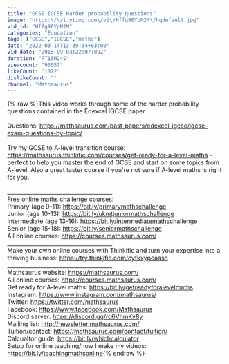 ```yaml
---
title: "GCSE IGCSE Harder probability questions"
image: "https:\/\/i.ytimg.com\/vi\/Hffg90YpN2M\/hqdefault.jpg"
vid_id: "Hffg90YpN2M"
categories: "Education"
tags: ["GCSE","IGCSE","maths"]
date: "2022-03-14T13:39:34+03:00"
vid_date: "2015-09-03T22:07:09Z"
duration: "PT15M24S"
viewcount: "93057"
likeCount: "1072"
dislikeCount: ""
channel: "Mathsaurus"
---
```

{% raw %}This video works through some of the harder probability questions contained in the Edexcel IGCSE paper.<br /><br />Questions: <a rel="nofollow" target="blank" href="https://mathsaurus.com/past-papers/edexcel-igcse/igcse-exam-questions-by-topic/">https://mathsaurus.com/past-papers/edexcel-igcse/igcse-exam-questions-by-topic/</a><br /><br />Try my GCSE to A-level transition course: <a rel="nofollow" target="blank" href="https://mathsaurus.thinkific.com/courses/get-ready-for-a-level-maths">https://mathsaurus.thinkific.com/courses/get-ready-for-a-level-maths</a> - perfect to help you master the end of GCSE and start on some topics from A-level.  Also a great taster course if you're not sure if A-level maths is right for you.<br /><br />______________________________________ <br />Free online maths challenge courses:<br />Primary (age 9-11): <a rel="nofollow" target="blank" href="https://bit.ly/primarymathschallenge">https://bit.ly/primarymathschallenge</a><br />Junior (age 10-13):  <a rel="nofollow" target="blank" href="https://bit.ly/ukmtjuniormathschallenge">https://bit.ly/ukmtjuniormathschallenge</a><br />Intermediate (age 13-16): <a rel="nofollow" target="blank" href="https://bit.ly/intermediatemathschallenge">https://bit.ly/intermediatemathschallenge</a><br />Senior (age 15-18): <a rel="nofollow" target="blank" href="https://bit.ly/seniormathschallenge">https://bit.ly/seniormathschallenge</a><br />All online courses: <a rel="nofollow" target="blank" href="https://courses.mathsaurus.com/">https://courses.mathsaurus.com/</a><br />______________________________________ <br />Make your own online courses with Thinkific and turn your expertise into a thriving business: <a rel="nofollow" target="blank" href="https://try.thinkific.com/cyfkxypcaasn">https://try.thinkific.com/cyfkxypcaasn</a><br />______________________________________ <br />Mathsaurus website: <a rel="nofollow" target="blank" href="https://mathsaurus.com/">https://mathsaurus.com/</a><br />All online courses: <a rel="nofollow" target="blank" href="https://courses.mathsaurus.com/">https://courses.mathsaurus.com/</a><br />Get ready for A-level maths: <a rel="nofollow" target="blank" href="https://bit.ly/getreadyforalevelmaths">https://bit.ly/getreadyforalevelmaths</a><br />Instagram: <a rel="nofollow" target="blank" href="https://www.instagram.com/mathsaurus/">https://www.instagram.com/mathsaurus/</a><br />Twitter: <a rel="nofollow" target="blank" href="https://twitter.com/mathsaurus">https://twitter.com/mathsaurus</a>  <br />Facebook: <a rel="nofollow" target="blank" href="https://www.facebook.com/Mathsaurus">https://www.facebook.com/Mathsaurus</a> <br />Discord server: <a rel="nofollow" target="blank" href="https://discord.gg/rc6VhmKv8y">https://discord.gg/rc6VhmKv8y</a> <br />Mailing list: <a rel="nofollow" target="blank" href="http://newsletter.mathsaurus.com/">http://newsletter.mathsaurus.com/</a><br />Tuition/contact: <a rel="nofollow" target="blank" href="https://mathsaurus.com/contact/tuition/">https://mathsaurus.com/contact/tuition/</a><br />Calcualtor guide: <a rel="nofollow" target="blank" href="https://bit.ly/whichcalculator">https://bit.ly/whichcalculator</a><br />Setup for online teaching/how I make my videos: <a rel="nofollow" target="blank" href="https://bit.ly/teachingmathsonline">https://bit.ly/teachingmathsonline</a>{% endraw %}
